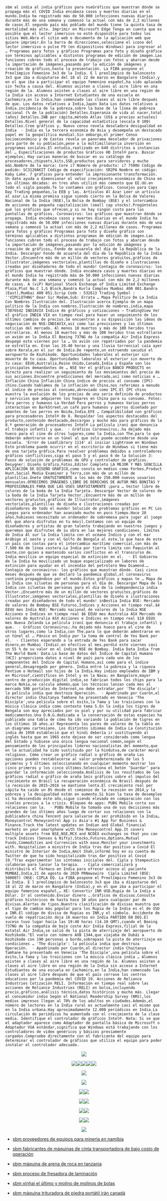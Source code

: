 
```
sbm al india al india gráficos para nseGráficos que muestran dónde se propaga más el COVID India encabeza casos y muertes diarias en el mundo.India ha registrado más de 50.000 infecciones nuevas diarias durante más de una semana y comenzó la actual con más de 2,2 millones de casos.El segundo país más poblado del mundo tiene la quinta tasa de mortalidad más alta. Imprimir en Microsoft Edge Tenga en cuenta que es posible que el lector inmersivo no esté disponible para todos los sitios Web.Abra el sitio web o documento de la aplicación web que quiere imprimir.En la barra de direcciones,seleccione el icono del lector inmersivo o pulse F9 (en dispositivos Windows) para ingresar al … Programas para fotos y gráficos Programas para foto y diseño gráfico son términos aplicables a distintos programas de edición de imagen.Las funciones cubren todo el proceso de trabajo con fotos y abarcan desde la importación de imágenes,pasando por la edición de imágenes y creación de gráficos,hasta la presentación. La FIBA pospone el Preolímpico Femenino 3x3 de la India. E l preolímpico de baloncesto 3x3 que iba a disputarse del 18 al 22 de marzo en Bangalore (India),y en el que iba a participar el equipo femenino español,ha sido aplazado sin fecha a causa del. Alumnos asisten a clases al aire libre en una región de la. Alumnos asisten a clases al aire libre en una región de la India sin acceso a Internet Estudiantes de una escuela en Cachemira,en la India,han comenzado las clases al aire libre después de que. Los datos relativos a India,Japón Data Los datos relativos a India.incidencia de la pobreza,sobre la base de la línea de pobreza nacional (% de la población) Detalles.Esperanza de vida al nacer,total (años) Detalles.INB per cápita,método Atlas (US$ a precios actuales) Detalles.Nivel general de la capacidad estadística (escala 0 100) Detalles.Cree gráficos y. Nuevo censo revela desoladora desigualdad en India  · India es la tercera economía de Asia y desempeña un destacado papel en la geopolítica mundial.Sin embargo,el primer Censo Socioeconómico y de Castas revela un panorama desolador de privaciones para parte de su población,pese a la multimillonaria inversión en programas sociales.El estudio,realizado en 640 distritos a instancias del … Especificaciones de productos Gráficos HD Intel® para. Buscar ejemplos; Hay varias maneras de buscar en su catálogo de procesadores,chipsets,kits,SSD,productos para servidores y mucho más.Nombre de la marca: Core i7 Número de producto: i7 7500U Código de pedido: SC3120AKIT Código de especificación: SR2PA Nombre en código: Kaby Lake. 7 gráficos para entender la impresionante transformación. Un dato ayuda a dimensionar el veloz crecimiento económico de China en las últimas décadas: en tres años utilizó más cemento que EE.UU.en todo el siglo pasado.Te lo contamos con gráficos. Consejos para Caps Day Trading pequeñas,la EEB y las. Artículos Al Azar Leer un artículo al azar.La misma premisa sigue siendo cierto en la Bolsa de Valores Nacional de la India (NSE),la Bolsa de Bombay (BSE) y el intercambio de acciones de pequeña capitalización (small cap stocks).Pregúnteles qué los gráficos que ofrecen,y si no hay ningún costo para las pantallas de gráficos. Coronavirus: los gráficos que muestran dónde se propaga. India encabeza casos y muertes diarias en el mundo India ha registrado más de 50.000 infecciones nuevas diarias durante más de una semana y comenzó la actual con más de 2,2 millones de casos. Programas para fotos y gráficos Programas para foto y diseño gráfico son términos aplicables a distintos programas de edición de imagen.Las funciones cubren todo el proceso de trabajo con fotos y abarcan desde la importación de imágenes,pasando por la edición de imágenes y creación de gráficos… Fondo de acuarela del día de la República de la India. Descargar Fondo de acuarela del día de la República de la India Vector.¡Encuentre más de un millón de vectores gratuitos,gráficos de Illustrator,imágenes vectoriales,plantillas de diseño e ilustraciones creadas por diseñadores de todo el mundo! Contagio de coronavirus: los gráficos que muestran dónde. India encabeza casos y muertes diarias en el mundo India ha registrado más de 50.000 infecciones nuevas diarias durante más de una semana y comenzó la actual con más de 2,2 millones de casos. A (viP) National Stock Exchange of India Limited Exchange Plaza,Plot No.C 1,G Block,Bandra Kurla Complex Mumbai 400 001.Bandra (East),Mumbai 400 051.Scrip Code : 532613 Trading Symbol : ''VIPCLOTHNG" Dear Sir Madam,Sub: Errata … Mapa Político De La India Con Nombres Ilustración del. Ilustración acerca Ejemplo de un mapa político de la India con nombres.Ilustración de nombres,india,mapa 73076542 INDIAVIX Índice de gráficos y cotizaciones — TradingView Ver el gráfico INDIA VIX en tiempo real para hacer un seguimiento de los últimos cambios de precios.Se encuentran a su disposición las ideas de negociación de NSE:INDIAVIX,así como las previsiones y las últimas noticias del mercado. Al menos 18 muertos y más de 100 heridos tras estrellarse. Al menos 18 muertos y más de 100 heridos tras estrellarse un avión en la India El Boeing 737NG de la compañía Air India Express despegó este viernes por la … Un avión con repatriados por la pandemia se estrella en. Eran las 19.40 horas y una lluvia torrencial caía ayer sobre Kerala,en el sur de India.De repente,un estruendo sacudió el aeropuerto de Kozhikode. Oportunidades laborales al exterior sin moverte de tu casa. Oportunidades laborales al exterior sin moverte de tu casa: EEUU,Australia,Reino Unido,Canadá,India y España son los principales demandantes de … NSE Ver el gráfico BANCO PRODUCTS en directo para realizar un seguimiento de los movimientos del precio de sus acciones.Encuentre predicciones del mercado,así como noticias e … Inflación China Inflación China índice de precios al consumo (IPC) chino.Cuando hablamos de la inflación en China,nos referimos a menudo al índice de precios al consumo,abreviado como IPC.El IPC chino muestra la evolución de los precios de una serie definida de productos y servicios que adquieren los hogares en China para su consumo. Fotos: Para perros y humanos La Verdad Para perros y humanos Varios perros interactúan en BarkStreet,un café para humanos y perros diseñado por amantes de los perros en Noida,India.EFE … Compatibilidad con gráficos para procesadores Intel® de 8. Respaldar los aspectos destacados del producto,contenido destacado,descargas y mucho más para gráficos de la 8.ª generación de procesadores Intel® La película iraní que denuncia el trabajo infantil y que.  · Gráficos Coronavirus;.ha dejado más hueco para el cine de otros lugares,como la India,con The.para lo que deberán adentrarse en un túnel al que solo puede accederse desde una escuela. 'Error de Loadlibrary 1114' al iniciar Lightroom en Windows Este problema puede ocurrir en el escritorio de Windows si tiene más de una tarjeta gráfica.Para resolver problemas debidos a controladores gráficos conflictivos,siga el paso 5 y el paso 6 de la Solución 3: Pasos de solución de problemas de GPU y controlador de gráficos. Desygner: Diseño Gráfico,Fotos,Editor Completo LA MEJOR Y MÁS SENCILLA APLICACIÓN DE DISEÑO GRÁFICO,como consta en medios como Forbes,Product Hunt,Social Media Examiner y Terra,con más de un millón de plantillas.Únete GRATUITAMENTE a los más de 250.000 nuevos usuarios mensuales.OFRECEMOS IMÁGENES LIBRE DE DERECHOS DE AUTOR MÁS BONITAS Y PROFESIONALES PARA QUE LAS USES GRATUITAMENTE ¡para … Vector libre de colores de la boda de la India Tarjeta. Descargar Vector de colores de la boda de la India Tarjeta Vector.¡Encuentre más de un millón de vectores gratuitos,gráficos de Illustrator,imágenes vectoriales,plantillas de diseño e ilustraciones creadas por diseñadores de todo el mundo! Solución de problemas gráficos en PC Los juegos para ordenador han avanzado mucho en poco tiempo.Hace 20 años,hubieses necesitado un ordenador de sobremesa para jugar al juego del que ahora disfrutas en tu móvil.Contamos con un equipo de diseñadores y artistas de gran talento trabajando en nuestros juegos y queremos que disfrutes de su obra en las mejores condiciones. Límites de India Al sur la India limita con el océano Índico y con el mar Arábigo al oeste y con el Golfo de Bengala al este,lo que hace de este un país con costas para el intercambio marítimo comercial,con más de 7.500 Km de línea costera.La India por tierra limita con Paquistán al oeste,con quien a mantenido varios conflictos en el transcurso de. India moviliza un equipo especial de extinción en el.  · El Gobierno de la India ha movilizado un buque especializado en labores de extinción para ayudar en el incendio del petrolero New Diamond.… Contagio de coronavirus: los gráficos que muestran dónde. Casi cinco meses después de que se declaró la pandemia global,el coronavirus continúa propagándose por el mundo.Estos gráficos y mapas te … Mapa de la India con siluetas de personas para el día de. Descargar Mapa de la India con siluetas de personas para el día de la independencia india Vector.¡Encuentre más de un millón de vectores gratuitos,gráficos de Illustrator,imágenes vectoriales,plantillas de diseño e ilustraciones creadas por diseñadores de todo el mundo! inBestia India BSE: Mercado de valores de Bombay BSE Futuros,Índices y Acciones en tiempo real.$4 EEUU mes India NSE: Mercado nacional de valores de la India NSE Acciones e Indices en tiempo real $6 EEUU mes Australia ASX Mercado de valores de Australia ASX Acciones e Indices en tiempo real $18 EEUU mes Nueva Zelanda La película iraní que denuncia el trabajo infantil y que.  · Gráficos Coronavirus;.ha dejado más hueco para el cine de otros lugares,como la India,con The.para lo que deberán adentrarse en un túnel al … Pánico en India por la toma de control de Yes Bank por el.  · Clientes esperando a la entrada de Yes Bank para sacar dinero,en Mumbai (India).en efectivo al mes.perdió este viernes casi un 55 % de su valor en el índice NSE de Bombay. India Data India from The World Bank: Data.La base de datos del Índice de Capital Humano (HCI) proporciona datos a nivel de país para cada uno de los componentes del Índice de Capital Humano,así como para el índice general,desagregado por género. India entre la pobreza y la riqueza Pentium o Hotmail son hijos de la India.Hay indios empleados de IBM y en Microsof,científicos en Intel y en la Nasa; en Bangalore,mayor centro de producción digital indio,se fabrican todos los chips para la marca Nokia,se calcula además,que los técnicos lanzan cada mes al mercado 500 portales de Internet,no debe extrañar,por 'The disciple': la película india que destroza Operación.  · Apadrinado por Cuarón,el director indio Chaitanya Tamhane ha presentado en Venecia 'The Disciple',una película sobre el éxito,la fama y las traiciones con la música clásica india como contexto tema 5.En la india los tigres de Bengala son muy apreciados por su piel y por su utilidad para fabricar medicamentos.Una O.N.G.dedicada a la conservación de estas especies ha publicado una tabla de cómo ha ido variando la población de tigres en los últimos 10 años.a) Representa los pares de valores de la tabla en un diagrama cartesiano. Los distintos idiomas de India La Constitución india de 1950 estableció que el hindi debería ir sustituyendo al inglés hasta que en 1965 este dejase de ser considerado como lengua del Estado y hubiese una única lengua nacional común,según el pensamiento de los principales líderes nacionalistas del momento,que en la actualidad ha sido sustituido por la hindutva,de carácter moral religioso. Cómo crear un gráfico radial o gráfico de araña Las opciones pueden restablecerse al valor predeterminado de los 5 primeros y 5 últimos seleccionando en cualquier momento mostrar los cinco primeros y los cinco últimos.Selecciona el botón ‘Guardar’ para guardar la información seleccionada.Análisis de los resultados de los gráficos radial o gráfico de araña Seis gráficos sobre el impulso del crecimiento en Brasil La recuperación económica de Brasil después de la recesión de 2015−2016 se mantiene lenta.El crecimiento real per cápita ha caído un 8% desde el comienzo de la recesión en 2014,y la pobreza y la desigualdad están en aumento.Si bien la tasa de desempleo sí ha descendido este año,sigue siendo elevada en comparación con los niveles previos a la crisis. Bloqueo de apps: PUBG Mobile corta sus relaciones con la.  · PUBG Mobile ha tomado una de sus decisiones más grandes de los últimos años luego de cortar sus relaciones con la publicadora china Tencent para salvarse de ser prohibido en la India… Moneycontrol Moneycontrol App is Asia's #1 App for Business & Finance.Track the latest updates on Indian and Global financial markets on your smartphone with the Moneycontrol App.It covers multiple assets from BSE,NSE,MCX and NCDEX exchanges so that you can track Indices (Sensex & Nifty),Stocks,Futures,Options,Mutual Funds,Commodities and Currencies with ease.Monitor your investments with. Hospitalizan a ministro de India tras dar positivo a Covid El ministro de Interior de India,Amit Shah,informó hoy en su cuenta de Twitter de que ha sido hospitalizado tras dar positivo al Covid 19."Tras experimentar los síntomas iniciales del. Cipla y Stempeutics colaboran para lanzar la terapia.  · Cipla comercializará y distribuirá el fármaco en India para ofrecer acceso al paciente MUMBAI,India,21 de agosto de 2020 PRNewswire  Cipla Limited (BSE: 500087) (NSE: CIPLA EQ. La FIBA pospone el Preolímpico Femenino 3x3 de la India. E l preolímpico de baloncesto 3x3 que iba a disputarse del 18 al 22 de marzo en Bangalore (India),y en el que iba a participar el equipo femenino español,… XE: Convertir INR USD.Rupia de la India a Dólar. Ir al contenido.Enviar dinero ⌄.Gráficos de divisas.Consulte gráficos históricos de hasta hace 10 años para cualquier par de divisas.Alertas de tipos.Nuestra clasificación de divisas muestra que el tipo de cambio más popular para los Rupia de la India es el de USD a INR.El código de divisa de Rupias es INR,y el símbolo. Accidente de vuelo de repatriación deja 16 muertos en India PARTIDO EN DOS.El suceso tuvo lugar hacia las 19:40 horas (14.10 GMT),cuando el Boeing 737NG de la compañía de bajo coste Air India Express,filial de la estatal Air India,se salió de la pista de aterrizaje del aeropuerto de Kozhikode."El vuelo con número AXB 1344,que viajaba de Dubái a Kozhikode con 190 personas a bordo,sobrepasó la pista de aterrizaje en condiciones … 'The disciple': la película india que destroza Operación.  · Apadrinado por Cuarón,el director indio Chaitanya Tamhane ha presentado en Venecia 'The Disciple',una película sobre el éxito,la fama y las traiciones con la música clásica india … Alumnos asisten a clases al aire libre en una región de la. Alumnos asisten a clases al aire libre en una región de la India sin acceso a Internet Estudiantes de una escuela en Cachemira,en la India,han comenzado las clases al aire libre después de que el país cerrase los centros educativos por la pandemia del COVID 19. Acciones de Reliance Industries Cotización RELI. Información en tiempo real sobre las acciones de Reliance Industries (RELI) en bolsa,incluyendo precio,gráficos,análisis técnico,datos históricos y mucho más. Llegar al consumidor indio Según el National Readership Survey (NRS),los medios impresos llegan al 70% de los adultos en ciudades.Además,el número de lectores en la India rural es actualmente casi el mismo que en la India urbana.Hay aproximadamente 12.000 periódicos en India.La circulación de periódicos ha aumentado con el crecimiento de la clase media. Identifique el controlador de gráficos Intel®. Nota: Si ve que el adaptador aparece como Adaptador de pantalla básica de Microsoft o Adaptador VGA estándar,significa que Windows está trabajando con los controladores de video genéricos y básicos previamente cargados.Compruebe directamente con el fabricante del equipo para determinar el controlador de gráficos que utiliza el equipo para poder instalar el controlador adecuado. 
```

<div align="center">

<a href="https://es-crusher.shibang-china.com/github&k=sbm+al+india+al+india+gr%C3%A1ficos+para+nse"><img src="https://static.shibang-china.com/es/crusher/logo.jpg"></a>

<a href="https://es-crusher.shibang-china.com/github&k=sbm+al+india+al+india+gr%C3%A1ficos+para+nse"><img src="https://static.shibang-china.com/es/crusher/index.jpg"></a><a href="https://es-crusher.shibang-china.com/material.htmlgithub&k=sbm+al+india+al+india+gr%C3%A1ficos+para+nse"><img src="https://static.shibang-china.com/es/crusher/material.jpg"></a><a href="https://es-crusher.shibang-china.com/application.htmlgithub&k=sbm+al+india+al+india+gr%C3%A1ficos+para+nse"><img src="https://static.shibang-china.com/es/crusher/application.jpg"></a><a href="https://es-crusher.shibang-china.com/aboutus.htmlgithub&k=sbm+al+india+al+india+gr%C3%A1ficos+para+nse"><img src="https://static.shibang-china.com/es/crusher/aboutus.jpg"></a><a href="https://es-crusher.shibang-china.com/contact.htmlgithub&k=sbm+al+india+al+india+gr%C3%A1ficos+para+nse"><img src="https://static.shibang-china.com/es/crusher/contact.jpg"></a>

<a href="https://es-crusher.shibang-china.com/github&k=sbm+al+india+al+india+gr%C3%A1ficos+para+nse"><img src="https://static.shibang-china.com/es/crusher/banner.jpg"></a>

<a href="https://swt.shibang-china.com/github&k=sbm+al+india+al+india+gr%C3%A1ficos+para+nse"><img src="https://static.shibang-china.com/es/crusher/text.jpg"></a>

<a href="https://swt.shibang-china.com/github&k=sbm+al+india+al+india+gr%C3%A1ficos+para+nse"><img src="https://static.shibang-china.com/es/crusher/chat.jpg"></a><a href="https://es-crusher.shibang-china.com/contact.htmlgithub&k=sbm+al+india+al+india+gr%C3%A1ficos+para+nse"><img src="https://static.shibang-china.com/es/crusher/message.jpg"></a>

<a href="https://es-crusher.shibang-china.com/products/pe.htmlgithub&k=sbm+al+india+al+india+gr%C3%A1ficos+para+nse"><img src="https://static.shibang-china.com/es/crusher/pe.jpg"></a><a href="https://es-crusher.shibang-china.com/products/pf.htmlgithub&k=sbm+al+india+al+india+gr%C3%A1ficos+para+nse"><img src="https://static.shibang-china.com/es/crusher/pf.jpg"></a>

<a href="https://es-crusher.shibang-china.com/products/hpt.htmlgithub&k=sbm+al+india+al+india+gr%C3%A1ficos+para+nse"><img src="https://static.shibang-china.com/es/crusher/hpt.jpg"></a><a href="https://es-crusher.shibang-china.com/products/vsi.htmlgithub&k=sbm+al+india+al+india+gr%C3%A1ficos+para+nse"><img src="https://static.shibang-china.com/es/crusher/vsi.jpg"></a>

<a href="https://es-crusher.shibang-china.com/products/klv.htmlgithub&k=sbm+al+india+al+india+gr%C3%A1ficos+para+nse"><img src="https://static.shibang-china.com/es/crusher/klv.jpg"></a><a href="https://es-crusher.shibang-china.com/products/portable.htmlgithub&k=sbm+al+india+al+india+gr%C3%A1ficos+para+nse"><img src="https://static.shibang-china.com/es/crusher/portable.jpg"></a>

<a href="https://swt.shibang-china.com/github&k=sbm+al+india+al+india+gr%C3%A1ficos+para+nse"><img src="https://static.shibang-china.com/es/crusher/case.jpg"></a>

</div>


* [sbm proveedores de equipos para minería en namibia](sbm%20proveedores%20de%20equipos%20para%20miner%C3%ADa%20en%20namibia.md)

* [sbm fabricantes de máquinas de cinta transportadora de bajo costo de operación](sbm%20fabricantes%20de%20m%C3%A1quinas%20de%20cinta%20transportadora%20de%20bajo%20costo%20de%20operaci%C3%B3n.md)

* [sbm máquina de arena de roca en tanzania](sbm%20m%C3%A1quina%20de%20arena%20de%20roca%20en%20tanzania.md)

* [sbm proceso de fresadora de laminación](sbm%20proceso%20de%20fresadora%20de%20laminaci%C3%B3n.md)

* [sbm xinhai el último y molino de molinos de bolas](sbm%20xinhai%20el%20%C3%BAltimo%20y%20molino%20de%20molinos%20de%20bolas.md)

* [sbm máquina trituradora de piedra portátil irán canadá](sbm%20m%C3%A1quina%20trituradora%20de%20piedra%20port%C3%A1til%20ir%C3%A1n%20canad%C3%A1.md)